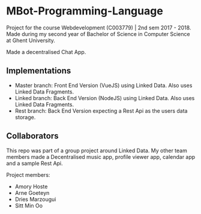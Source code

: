 # MBot-Programming-Language
Project for the course Webdevelopment (C003779) | 2nd sem 2017 - 2018. Made during my second year of Bachelor of Science in Computer Science at Ghent University.

Made a decentralised Chat App.

## Implementations
- Master branch: Front End Version (VueJS) using Linked Data. Also uses Linked Data Fragments.
- Linked branch: Back End Version (NodeJS) using Linked Data. Also uses Linked Data Fragments.
- Rest branch: Back End Version expecting a Rest Api as the users data storage.

## Collaborators
This repo was part of a group project around Linked Data. My other team members made a Decentralised music app, profile viewer app, calendar app and a sample Rest Api.

Project members:
- Amory Hoste
- Arne Goeteyn
- Dries Marzougui
- Sitt Min Oo
